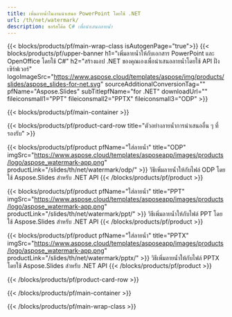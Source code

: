 ```yaml
---
title: เพิ่มลายน้ำในงานนำเสนอ PowerPoint โดยใช้ .NET
url: /th/net/watermark/
description: ซอร์สโค้ด C# เพื่อนำเสนอลายน้ำ
---
```


{{< blocks/products/pf/main-wrap-class isAutogenPage="true">}}
{{< blocks/products/pf/upper-banner h1="เพิ่มลายน้ำให้กับเอกสาร PowerPoint และ OpenOffice โดยใช้ C#" h2="สร้างแอป .NET ของคุณเองเพื่อนำเสนอลายน้ำโดยใช้ API ฝั่งเซิร์ฟเวอร์" logoImageSrc="https://www.aspose.cloud/templates/aspose/img/products/slides/aspose_slides-for-net.svg" sourceAdditionalConversionTag="" pfName="Aspose.Slides" subTitlepfName="for .NET" downloadUrl="" fileiconsmall1="PPT" fileiconsmall2="PPTX" fileiconsmall3="ODP" >}}

{{< blocks/products/pf/main-container >}}

{{< blocks/products/pf/product-card-row title="ตัวอย่างลายน้ำการนำเสนออื่น ๆ ที่รองรับ" >}}

{{< blocks/products/pf/product pfName="ใส่ลายน้ำ" title="ODP" imgSrc="https://www.aspose.cloud/templates/asposeapp/images/products/logo/aspose_watermark-app.png" productLink="/slides/th/net/watermark/odp/" >}}
วิธีเพิ่มลายน้ำให้กับไฟล์ ODP โดยใช้ Aspose.Slides สำหรับ .NET API
{{< /blocks/products/pf/product >}}

{{< blocks/products/pf/product pfName="ใส่ลายน้ำ" title="PPT" imgSrc="https://www.aspose.cloud/templates/asposeapp/images/products/logo/aspose_watermark-app.png" productLink="/slides/th/net/watermark/ppt/" >}}
วิธีเพิ่มลายน้ำให้กับไฟล์ PPT โดยใช้ Aspose.Slides สำหรับ .NET API
{{< /blocks/products/pf/product >}}

{{< blocks/products/pf/product pfName="ใส่ลายน้ำ" title="PPTX" imgSrc="https://www.aspose.cloud/templates/asposeapp/images/products/logo/aspose_watermark-app.png" productLink="/slides/th/net/watermark/pptx/" >}}
วิธีเพิ่มลายน้ำให้กับไฟล์ PPTX โดยใช้ Aspose.Slides สำหรับ .NET API
{{< /blocks/products/pf/product >}}



{{< /blocks/products/pf/product-card-row >}}

{{< /blocks/products/pf/main-container >}}
    
{{< /blocks/products/pf/main-wrap-class >}}